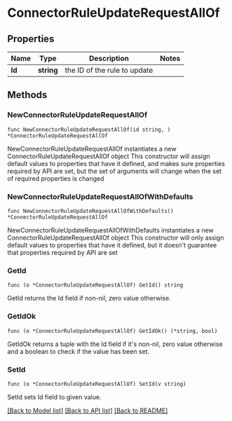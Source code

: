 # ConnectorRuleUpdateRequestAllOf

## Properties

Name | Type | Description | Notes
------------ | ------------- | ------------- | -------------
**Id** | **string** | the ID of the rule to update | 

## Methods

### NewConnectorRuleUpdateRequestAllOf

`func NewConnectorRuleUpdateRequestAllOf(id string, ) *ConnectorRuleUpdateRequestAllOf`

NewConnectorRuleUpdateRequestAllOf instantiates a new ConnectorRuleUpdateRequestAllOf object
This constructor will assign default values to properties that have it defined,
and makes sure properties required by API are set, but the set of arguments
will change when the set of required properties is changed

### NewConnectorRuleUpdateRequestAllOfWithDefaults

`func NewConnectorRuleUpdateRequestAllOfWithDefaults() *ConnectorRuleUpdateRequestAllOf`

NewConnectorRuleUpdateRequestAllOfWithDefaults instantiates a new ConnectorRuleUpdateRequestAllOf object
This constructor will only assign default values to properties that have it defined,
but it doesn't guarantee that properties required by API are set

### GetId

`func (o *ConnectorRuleUpdateRequestAllOf) GetId() string`

GetId returns the Id field if non-nil, zero value otherwise.

### GetIdOk

`func (o *ConnectorRuleUpdateRequestAllOf) GetIdOk() (*string, bool)`

GetIdOk returns a tuple with the Id field if it's non-nil, zero value otherwise
and a boolean to check if the value has been set.

### SetId

`func (o *ConnectorRuleUpdateRequestAllOf) SetId(v string)`

SetId sets Id field to given value.



[[Back to Model list]](../README.md#documentation-for-models) [[Back to API list]](../README.md#documentation-for-api-endpoints) [[Back to README]](../README.md)


